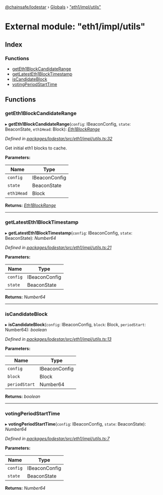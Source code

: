 [@chainsafe/lodestar](../README.md) › [Globals](../globals.md) › ["eth1/impl/utils"](_eth1_impl_utils_.md)

# External module: "eth1/impl/utils"

## Index

### Functions

* [getEth1BlockCandidateRange](_eth1_impl_utils_.md#geteth1blockcandidaterange)
* [getLatestEth1BlockTimestamp](_eth1_impl_utils_.md#getlatesteth1blocktimestamp)
* [isCandidateBlock](_eth1_impl_utils_.md#iscandidateblock)
* [votingPeriodStartTime](_eth1_impl_utils_.md#votingperiodstarttime)

## Functions

###  getEth1BlockCandidateRange

▸ **getEth1BlockCandidateRange**(`config`: IBeaconConfig, `state`: BeaconState, `eth1Head`: Block): *[Eth1BlockRange](../interfaces/_eth1_interface_.eth1blockrange.md)*

*Defined in [packages/lodestar/src/eth1/impl/utils.ts:32](https://github.com/ChainSafe/lodestar/blob/f536e8f/packages/lodestar/src/eth1/impl/utils.ts#L32)*

Get initial eth1 blocks to cache.

**Parameters:**

Name | Type |
------ | ------ |
`config` | IBeaconConfig |
`state` | BeaconState |
`eth1Head` | Block |

**Returns:** *[Eth1BlockRange](../interfaces/_eth1_interface_.eth1blockrange.md)*

___

###  getLatestEth1BlockTimestamp

▸ **getLatestEth1BlockTimestamp**(`config`: IBeaconConfig, `state`: BeaconState): *Number64*

*Defined in [packages/lodestar/src/eth1/impl/utils.ts:21](https://github.com/ChainSafe/lodestar/blob/f536e8f/packages/lodestar/src/eth1/impl/utils.ts#L21)*

**Parameters:**

Name | Type |
------ | ------ |
`config` | IBeaconConfig |
`state` | BeaconState |

**Returns:** *Number64*

___

###  isCandidateBlock

▸ **isCandidateBlock**(`config`: IBeaconConfig, `block`: Block, `periodStart`: Number64): *boolean*

*Defined in [packages/lodestar/src/eth1/impl/utils.ts:13](https://github.com/ChainSafe/lodestar/blob/f536e8f/packages/lodestar/src/eth1/impl/utils.ts#L13)*

**Parameters:**

Name | Type |
------ | ------ |
`config` | IBeaconConfig |
`block` | Block |
`periodStart` | Number64 |

**Returns:** *boolean*

___

###  votingPeriodStartTime

▸ **votingPeriodStartTime**(`config`: IBeaconConfig, `state`: BeaconState): *Number64*

*Defined in [packages/lodestar/src/eth1/impl/utils.ts:7](https://github.com/ChainSafe/lodestar/blob/f536e8f/packages/lodestar/src/eth1/impl/utils.ts#L7)*

**Parameters:**

Name | Type |
------ | ------ |
`config` | IBeaconConfig |
`state` | BeaconState |

**Returns:** *Number64*
